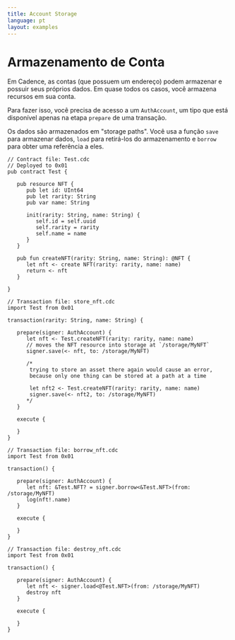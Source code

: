 ```yaml
---
title: Account Storage
language: pt
layout: examples
---
```


# Armazenamento de Conta

Em Cadence, as contas (que possuem um endereço) podem armazenar e possuir seus próprios dados. Em quase todos os casos, você armazena recursos em sua conta.

Para fazer isso, você precisa de acesso a um `AuthAccount`, um tipo que está disponível apenas na etapa `prepare` de uma transação.

Os dados são armazenados em "storage paths". Você usa a função `save` para armazenar dados, `load` para retirá-los do armazenamento e `borrow` para obter uma referência a eles.

```cadence
// Contract file: Test.cdc
// Deployed to 0x01
pub contract Test {

   pub resource NFT {
      pub let id: UInt64
      pub let rarity: String
      pub var name: String
      
      init(rarity: String, name: String) {
         self.id = self.uuid
         self.rarity = rarity
         self.name = name
      }
   }

   pub fun createNFT(rarity: String, name: String): @NFT {
      let nft <- create NFT(rarity: rarity, name: name)
      return <- nft
   }

}
```

```cadence
// Transaction file: store_nft.cdc
import Test from 0x01

transaction(rarity: String, name: String) {

   prepare(signer: AuthAccount) {
      let nft <- Test.createNFT(rarity: rarity, name: name)
      // moves the NFT resource into storage at `/storage/MyNFT`
      signer.save(<- nft, to: /storage/MyNFT)

      /*
       trying to store an asset there again would cause an error,
       because only one thing can be stored at a path at a time

       let nft2 <- Test.createNFT(rarity: rarity, name: name)
       signer.save(<- nft2, to: /storage/MyNFT)
      */
   }

   execute {
      
   }
}
```

```cadence
// Transaction file: borrow_nft.cdc
import Test from 0x01

transaction() {

   prepare(signer: AuthAccount) {
      let nft: &Test.NFT? = signer.borrow<&Test.NFT>(from: /storage/MyNFT)
      log(nft!.name)
   }

   execute {
      
   }
}
```

```cadence
// Transaction file: destroy_nft.cdc
import Test from 0x01

transaction() {

   prepare(signer: AuthAccount) {
      let nft <- signer.load<@Test.NFT>(from: /storage/MyNFT)
      destroy nft
   }

   execute {
      
   }
}
```
